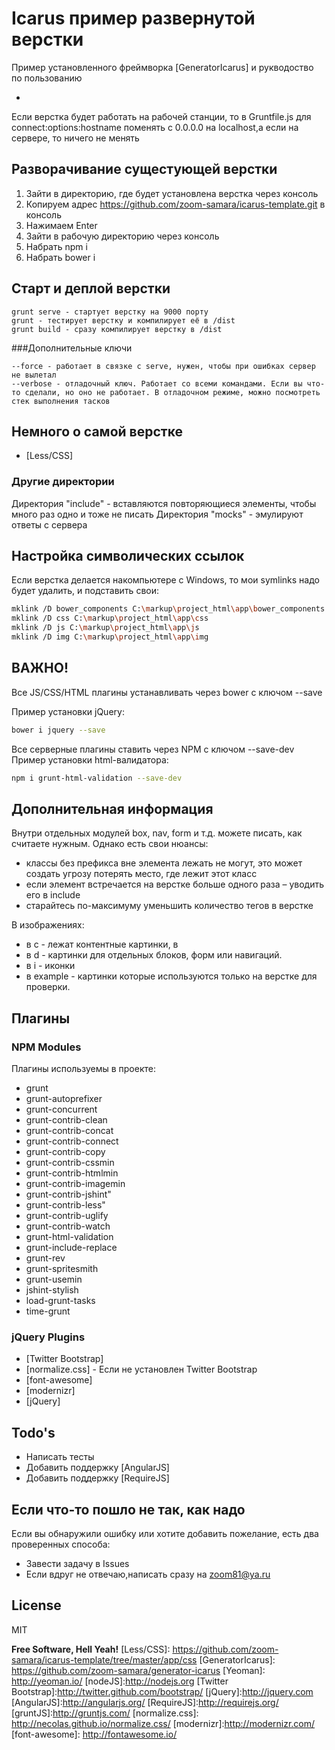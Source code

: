 Icarus пример развернутой верстки
===============

Пример установленного фреймворка [GeneratorIcarus] и рукводоство по пользованию

-


Если верстка будет работать на рабочей станции, то в Gruntfile.js
для connect:options:hostname поменять с 0.0.0.0 на localhost,а если на сервере, то ничего не менять

## Разворачивание сущестующей верстки

1. Зайти в директорию, где будет установлена верстка через консоль
2. Копируем адрес https://github.com/zoom-samara/icarus-template.git в консоль
3. Нажимаем Enter
4. Зайти в рабочую директорию через консоль
5. Набрать npm i
6. Набрать bower i

## Старт и деплой  верстки

    grunt serve - стартует верстку на 9000 порту
    grunt - тестирует верстку и компилирует её в /dist
    grunt build - сразу компилирует верстку в /dist

###Дополнительные ключи

    --force - работает в связке с serve, нужен, чтобы при ошибках сервер не вылетал
    --verbose - отладочный ключ. Работает со всеми командами. Если вы что-то сделали, но оно не работает. В отладочном режиме, можно посмотреть стек выполнения тасков


## Немного о самой верстке

* [Less/CSS]



### Другие директории
Директория "include" - вставляются повторяющиеся элементы, чтобы много раз одно и тоже не писать
Директория "mocks" - эмулируют ответы с сервера

## Настройка символических ссылок

Если верстка делается накомпьютере с Windows, то мои symlinks надо будет удалить, и подставить свои:
```sh
mklink /D bower_components C:\markup\project_html\app\bower_components
mklink /D css C:\markup\project_html\app\css
mklink /D js C:\markup\project_html\app\js
mklink /D img C:\markup\project_html\app\img
```

## ВАЖНО!
Все JS/CSS/HTML плагины устанавливать через bower с ключом --save

Пример установки jQuery:
```sh
bower i jquery --save
```
Все серверные плагины ставить через NPM с ключом --save-dev
Пример установки html-валидатора:
```sh
npm i grunt-html-validation --save-dev
```
## Дополнительная информация

Внутри отдельных модулей box, nav, form и т.д. можете писать, как считаете нужным.
Однако есть свои нюансы:

* классы без префикса вне элемента лежать не могут, это может создать угрозу потерять место, где лежит этот класс
* если элемент встречается на верстке больше одного раза – уводить его в include
* старайтесь по-максимуму уменьшить количество тегов в верстке

В изображениях:
* в c - лежат контентные картинки, в
* в d - картинки для отдельных блоков, форм или навигаций.
* в i - иконки
* в example - картинки которые используются только на верстке для проверки.

## Плагины

### NPM Modules
Плагины используемы в проекте:
* grunt
* grunt-autoprefixer
* grunt-concurrent
* grunt-contrib-clean
* grunt-contrib-concat
* grunt-contrib-connect
* grunt-contrib-copy
* grunt-contrib-cssmin
* grunt-contrib-htmlmin
* grunt-contrib-imagemin
* grunt-contrib-jshint"
* grunt-contrib-less"
* grunt-contrib-uglify
* grunt-contrib-watch
* grunt-html-validation
* grunt-include-replace
* grunt-rev
* grunt-spritesmith
* grunt-usemin
* jshint-stylish
* load-grunt-tasks
* time-grunt

### jQuery Plugins
* [Twitter Bootstrap]
* [normalize.css] - Если не установлен Twitter Bootstrap
* [font-awesome]
* [modernizr]
* [jQuery]

## Todo's

 * Написать тесты
 * Добавить поддержку [AngularJS]
 * Добавить поддержку  [RequireJS]

## Если что-то пошло не так, как надо
Если вы обнаружили ошибку или хотите  добавить пожелание, есть два проверенных способа:

* Завести задачу в Issues
* Если вдруг не отвечаю,написать сразу на zoom81@ya.ru


License
----

MIT


**Free Software, Hell Yeah!**
[Less/CSS]: https://github.com/zoom-samara/icarus-template/tree/master/app/css
[GeneratorIcarus]: https://github.com/zoom-samara/generator-icarus
[Yeoman]: http://yeoman.io/
[nodeJS]:http://nodejs.org
[Twitter Bootstrap]:http://twitter.github.com/bootstrap/
[jQuery]:http://jquery.com
[AngularJS]:http://angularjs.org/
[RequireJS]:http://requirejs.org/
[gruntJS]:http://gruntjs.com/
[normalize.css]: http://necolas.github.io/normalize.css/
[modernizr]:http://modernizr.com/
[font-awesome]: http://fontawesome.io/
